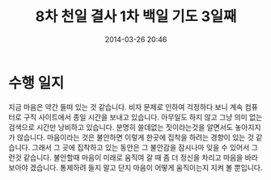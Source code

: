 ﻿---
title: "8차 천일 결사 1차 백일 기도 3일째"
date: 2014-03-26 20:46
tags:
	- 8000th
    - 8-100th
    - 8-1-3th
---

# 수행 일지
지금 마음은 약간 들떠 있는 것 같습니다. 비자 문제로 인하여 걱정하다 보니 계속 컴퓨터로 구직 사이트에서 종일 시간을 보내고 있습니다. 아무일도 하지 않고 그냥 의미 없는 검색으로 시간만 낭비하고 있습니다. 분명히 쓸데없는 짓이라는것을 알면서도 놓아지지가 않습니다. 마음이라는 것은 불안하면 이렇게 한곳에 집착을 하려는 경향이 있는 것 같습니다. 그래서 그 곳에 집착하고 있는 동안은 그 불안감을 잠시나마 잊을 수 있어서 그런것 같습니다. 불안할때 마음이 미래로 움직여 갈 때 좀 더 정신을 차리고 마음을 바라 보아야 겠습니다. 통제하려 들지 말고 단지 마음이 어떻게 움직이는지 지켜 볼 뿐입니다.
